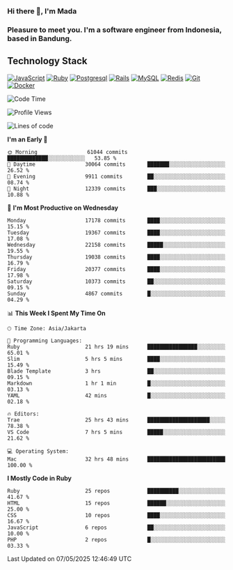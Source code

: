 ### Hi there 👋, I'm Mada
### Pleasure to meet you. I'm a software engineer from Indonesia, based in Bandung.

## Technology Stack

[![JavaScript](https://img.shields.io/badge/-JavaScript-%23F7DF1C?style=flat-square&logo=javascript&logoColor=000000&labelColor=%23F7DF1C&color=%23FFCE5A)](https://www.javascript.com/)
[![Ruby](https://img.shields.io/badge/Ruby-CC342D?style=flat-square&logo=ruby&logoColor=white)](https://www.ruby-lang.org/en/)
[![Postgresql](https://img.shields.io/badge/PostgreSQL-316192?style=flat-square&logo=postgresql&logoColor=ffffff)](https://www.postgresql.org/)
[![Rails](https://img.shields.io/badge/Ruby_on_Rails-CC0000?style=flat-square&logo=ruby-on-rails&logoColor=white)](https://rubyonrails.org/)
[![MySQL](https://img.shields.io/badge/-MySQL-4479A1?style=flat-square&logo=MySQL&logoColor=ffffff)](https://www.mysql.com/)
[![Redis](https://img.shields.io/badge/-Redis-DC382D?style=flat-square&logo=Redis&logoColor=ffffff)](https://redis.io/)
[![Git](https://img.shields.io/badge/-Git-%23F05032?style=flat-square&logo=git&logoColor=%23ffffff)](https://git-scm.com/)
[![Docker](https://img.shields.io/badge/-Docker-2496ED?style=flat-square&logo=docker&logoColor=ffffff)](https://www.docker.com/)
<!--
**madaarya/madaarya** is a ✨ _special_ ✨ repository because its `README.md` (this file) appears on your GitHub profile.

Here are some ideas to get you started:

- 🔭 I’m currently working on ...
- 🌱 I’m currently learning ...
- 👯 I’m looking to collaborate on ...
- 🤔 I’m looking for help with ...
- 💬 Ask me about ...
- 📫 How to reach me: ...
- 😄 Pronouns: ...
- ⚡ Fun fact: ...
-->
<!--START_SECTION:waka-->
![Code Time](http://img.shields.io/badge/Code%20Time-7%2C273%20hrs%2058%20mins-blue)

![Profile Views](http://img.shields.io/badge/Profile%20Views-0-blue)

![Lines of code](https://img.shields.io/badge/From%20Hello%20World%20I%27ve%20Written-51.0%20million%20lines%20of%20code-blue)

**I'm an Early 🐤** 

```text
🌞 Morning                61044 commits       █████████████░░░░░░░░░░░░   53.85 % 
🌆 Daytime                30064 commits       ███████░░░░░░░░░░░░░░░░░░   26.52 % 
🌃 Evening                9911 commits        ██░░░░░░░░░░░░░░░░░░░░░░░   08.74 % 
🌙 Night                  12339 commits       ███░░░░░░░░░░░░░░░░░░░░░░   10.88 % 
```
📅 **I'm Most Productive on Wednesday** 

```text
Monday                   17178 commits       ████░░░░░░░░░░░░░░░░░░░░░   15.15 % 
Tuesday                  19367 commits       ████░░░░░░░░░░░░░░░░░░░░░   17.08 % 
Wednesday                22158 commits       █████░░░░░░░░░░░░░░░░░░░░   19.55 % 
Thursday                 19038 commits       ████░░░░░░░░░░░░░░░░░░░░░   16.79 % 
Friday                   20377 commits       ████░░░░░░░░░░░░░░░░░░░░░   17.98 % 
Saturday                 10373 commits       ██░░░░░░░░░░░░░░░░░░░░░░░   09.15 % 
Sunday                   4867 commits        █░░░░░░░░░░░░░░░░░░░░░░░░   04.29 % 
```


📊 **This Week I Spent My Time On** 

```text
🕑︎ Time Zone: Asia/Jakarta

💬 Programming Languages: 
Ruby                     21 hrs 19 mins      ████████████████░░░░░░░░░   65.01 % 
Slim                     5 hrs 5 mins        ████░░░░░░░░░░░░░░░░░░░░░   15.49 % 
Blade Template           3 hrs               ██░░░░░░░░░░░░░░░░░░░░░░░   09.15 % 
Markdown                 1 hr 1 min          █░░░░░░░░░░░░░░░░░░░░░░░░   03.13 % 
YAML                     42 mins             █░░░░░░░░░░░░░░░░░░░░░░░░   02.18 % 

🔥 Editors: 
Trae                     25 hrs 43 mins      ████████████████████░░░░░   78.38 % 
VS Code                  7 hrs 5 mins        █████░░░░░░░░░░░░░░░░░░░░   21.62 % 

💻 Operating System: 
Mac                      32 hrs 48 mins      █████████████████████████   100.00 % 
```

**I Mostly Code in Ruby** 

```text
Ruby                     25 repos            ██████████░░░░░░░░░░░░░░░   41.67 % 
HTML                     15 repos            ██████░░░░░░░░░░░░░░░░░░░   25.00 % 
CSS                      10 repos            ████░░░░░░░░░░░░░░░░░░░░░   16.67 % 
JavaScript               6 repos             ██░░░░░░░░░░░░░░░░░░░░░░░   10.00 % 
PHP                      2 repos             █░░░░░░░░░░░░░░░░░░░░░░░░   03.33 % 
```




 Last Updated on 07/05/2025 12:46:49 UTC
<!--END_SECTION:waka-->

